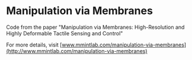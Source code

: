 # Manipulation via Membranes
Code from the paper "Manipulation via Membranes: High-Resolution and Highly Deformable Tactile Sensing and Control"

For more details, visit [www.mmintlab.com/manipulation-via-membranes](http://www.mmintlab.com/manipulation-via-membranes)
